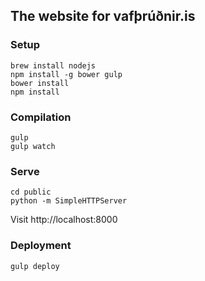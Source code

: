 ## The website for vafþrúðnir.is

### Setup

    brew install nodejs
    npm install -g bower gulp
    bower install
    npm install

### Compilation

    gulp
    gulp watch

### Serve

    cd public
    python -m SimpleHTTPServer

Visit http://localhost:8000

### Deployment

    gulp deploy

